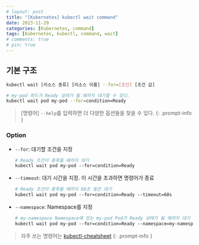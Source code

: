 ```yaml
---
# layout: post
title: "[Kubernetes] kubectl wait command"
date: 2023-11-29
categories: [Kubernetes, command]
tags: [Kubernetes, kubectl, command, wait]
# comments: true
# pin: true
---
```


## 기본 구조

```bash
kubectl wait [리소스 종류] [리소스 이름] --for=[조건] [조건 값]

# my-pod 파드가 Ready 상태가 될 때까지 대기할 수 있다.
kubectl wait pod my-pod --for=condition=Ready
```

> [명령어] `--help`를 입력하면 더 다양한 옵션들을 찾을 수 있다.
{: .prompt-info }

### Option

- `--for`: 대기할 조건을 지정
    ```bash
    # Ready 조건이 충족될 때까지 대기
    kubectl wait pod my-pod --for=condition=Ready
    ```

- `--timeout`: 대기 시간을 지정. 이 시간을 초과하면 명령어가 종료
    ```bash
    # Ready 조건이 충족될 때까지 60초 동안 대기
    kubectl wait pod my-pod --for=condition=Ready --timeout=60s
    ```

- `--namespace`: Namespace를 지정
    ```bash
    # my-namespace Namespace에 있는 my-pod Pod가 Ready 상태가 될 때까지 대기
    kubectl wait pod my-pod --for=condition=Ready --namespace=my-namespace
    ```

> 자주 쓰는 명령어는 [kubectl-cheatsheet](https://kubernetes.io/docs/reference/kubectl/cheatsheet/)
{: .prompt-info }